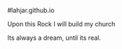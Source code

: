 #lahjar.github.io  

Upon this Rock I will build my church 








Its always a dream, until its real.